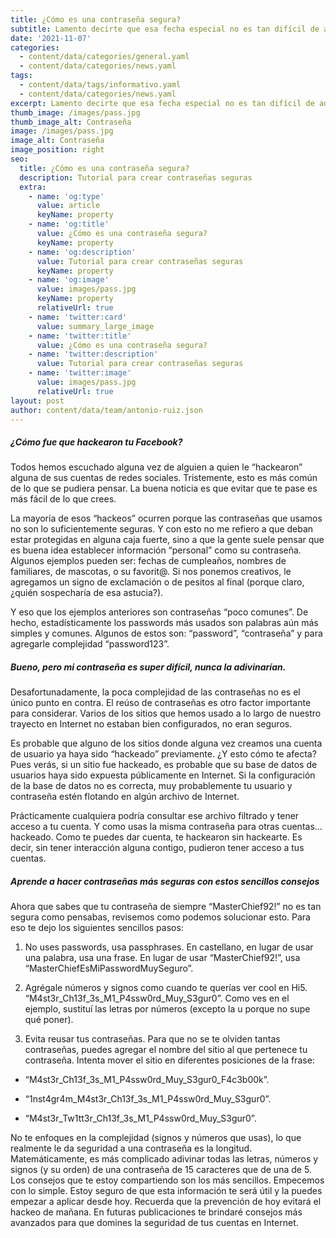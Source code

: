 ```yaml
---
title: ¿Cómo es una contraseña segura?
subtitle: Lamento decirte que esa fecha especial no es tan difícil de adivinar...
date: '2021-11-07'
categories:
  - content/data/categories/general.yaml
  - content/data/categories/news.yaml
tags:
  - content/data/tags/informativo.yaml
  - content/data/categories/news.yaml
excerpt: Lamento decirte que esa fecha especial no es tan difícil de adivinar...
thumb_image: /images/pass.jpg
thumb_image_alt: Contraseña
image: /images/pass.jpg
image_alt: Contraseña
image_position: right
seo:
  title: ¿Cómo es una contraseña segura?
  description: Tutorial para crear contraseñas seguras
  extra:
    - name: 'og:type'
      value: article
      keyName: property
    - name: 'og:title'
      value: ¿Cómo es una contraseña segura?
      keyName: property
    - name: 'og:description'
      value: Tutorial para crear contraseñas seguras
      keyName: property
    - name: 'og:image'
      value: images/pass.jpg
      keyName: property
      relativeUrl: true
    - name: 'twitter:card'
      value: summary_large_image
    - name: 'twitter:title'
      value: ¿Cómo es una contraseña segura?
    - name: 'twitter:description'
      value: Tutorial para crear contraseñas seguras
    - name: 'twitter:image'
      value: images/pass.jpg
      relativeUrl: true
layout: post
author: content/data/team/antonio-ruiz.json
---
```

##### ¿Cómo fue que hackearon tu Facebook?

Todos hemos escuchado alguna vez de alguien a quien le “hackearon” alguna de sus cuentas de redes sociales. Tristemente, esto es más común de lo que se pudiera pensar. La buena noticia es que evitar que te pase es más fácil de lo que crees.

La mayoría de esos “hackeos” ocurren porque las contraseñas que usamos no son lo suficientemente seguras. Y con esto no me refiero a que deban estar protegidas en alguna caja fuerte, sino a que la gente suele pensar que es buena idea establecer información “personal” como su contraseña. Algunos ejemplos pueden ser: fechas de cumpleaños, nombres de familiares, de mascotas, o su  favorit@. Si nos ponemos creativos, le agregamos un signo de exclamación o de pesitos al final (porque claro, ¿quién sospecharía de esa astucia?).

Y eso que los ejemplos anteriores son contraseñas “poco comunes”. De hecho, estadísticamente los passwords más usados son palabras aún más simples y comunes. Algunos de estos son: “password”, “contraseña” y para agregarle complejidad “password123”.

##### Bueno, pero mi contraseña es super difícil, nunca la adivinarían.

Desafortunadamente, la poca complejidad de las contraseñas no es el único punto en contra. El reúso de contraseñas es otro factor importante para considerar. Varios de los sitios que hemos usado a lo largo de nuestro trayecto en Internet no estaban bien configurados, no eran seguros.

Es probable que alguno de los sitios donde alguna vez creamos una cuenta de usuario ya haya sido “hackeado” previamente. ¿Y esto cómo te afecta? Pues verás, si un sitio fue hackeado, es probable que su base de datos de usuarios haya sido expuesta públicamente en Internet. Si la configuración de la base de datos no es correcta, muy probablemente tu usuario y contraseña estén flotando en algún archivo de Internet.

Prácticamente cualquiera podría consultar ese archivo filtrado y tener acceso a tu cuenta. Y como usas la misma contraseña para otras cuentas… hackeado. Como te puedes dar cuenta, te hackearon sin hackearte. Es decir, sin tener interacción alguna contigo, pudieron tener acceso a tus cuentas.

##### Aprende a hacer contraseñas más seguras con estos sencillos consejos

Ahora que sabes que tu contraseña de siempre “MasterChief92!” no es tan segura como pensabas, revisemos como podemos solucionar esto. Para eso te dejo los siguientes sencillos pasos:

1.  No uses passwords, usa passphrases. En castellano, en lugar de usar una palabra, usa una frase. En lugar de usar “MasterChief92!”, usa “MasterChiefEsMiPasswordMuySeguro”.

2.  Agrégale números y signos como cuando te querías ver cool en Hi5. “M4st3r_Ch13f\_3s_M1\_P4ssw0rd_Muy_S3gur0”. Como ves en el ejemplo, sustituí las letras por números (excepto la u porque no supe qué poner).

3.  Evita reusar tus contraseñas. Para que no se te olviden tantas contraseñas, puedes agregar el nombre del sitio al que pertenece tu contraseña. Intenta mover el sitio en diferentes posiciones de la frase:

*   “M4st3r_Ch13f\_3s_M1\_P4ssw0rd_Muy_S3gur0\_F4c3b00k”.

*   “1nst4gr4m_M4st3r_Ch13f\_3s_M1\_P4ssw0rd_Muy_S3gur0”.

*   “M4st3r_Tw1tt3r_Ch13f\_3s_M1\_P4ssw0rd_Muy_S3gur0”.

No te enfoques en la complejidad (signos y números que usas), lo que realmente le da seguridad a una contraseña es la longitud. Matemáticamente, es más complicado adivinar todas las letras, números y signos (y su orden) de una contraseña de 15 caracteres que de una de 5.
Los consejos que te estoy compartiendo son los más sencillos. Empecemos con lo simple. Estoy seguro de que esta información te será útil y la puedes empezar a aplicar desde hoy. Recuerda que la prevención de hoy evitará el hackeo de mañana.
En futuras publicaciones te brindaré consejos más avanzados para que domines la seguridad de tus cuentas en Internet.
